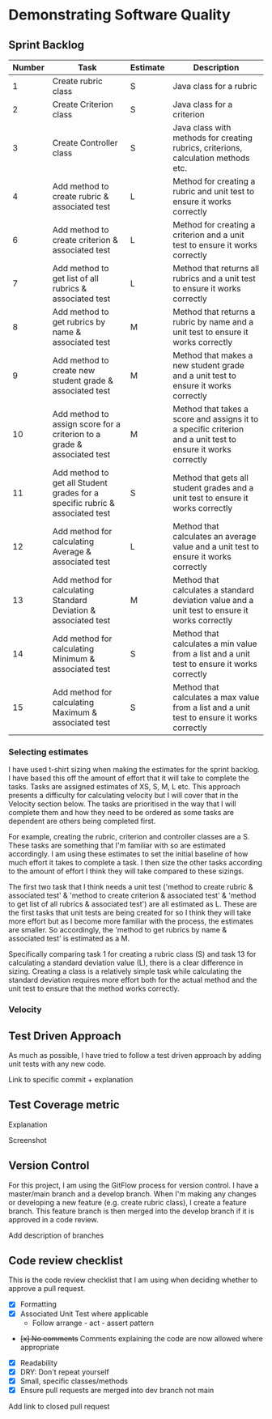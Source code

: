 # Demonstrating Software Quality
## Sprint Backlog
Number | Task | Estimate | Description
------------- | ------------- | ------------- | -------------
1 |Create rubric class | S | Java class for a rubric
2 |Create Criterion class | S | Java class for a criterion
3 |Create Controller class | S | Java class with methods for creating rubrics, criterions, calculation methods etc.
4 |Add method to create rubric & associated test | L | Method for creating a rubric and unit test to ensure it works correctly
6 |Add method to create criterion & associated test | L | Method for creating a criterion and a unit test to ensure it works correctly
7 |Add method to get list of all rubrics & associated test | L | Method that returns all rubrics and a unit test to ensure it works correctly
8 |Add method to get rubrics by name & associated test | M | Method that returns a rubric by name and a unit test to ensure it works correctly
9 |Add method to create new student grade & associated test | M | Method that makes a new student grade and a unit test to ensure it works correctly
10 |Add method to assign score for a criterion to a grade & associated test | M | Method that takes a score and assigns it to a specific criterion and a unit test to ensure it works correctly
11 |Add method to get all Student grades for a specific rubric & associated test | S | Method that gets all student grades and a unit test to ensure it works correctly
12 |Add method for calculating Average & associated test | L | Method that calculates an average value and a unit test to ensure it works correctly
13 |Add method for calculating Standard Deviation & associated test | M | Method that calculates a standard deviation value and a unit test to ensure it works correctly
14 |Add method for calculating Minimum & associated test | S | Method that calculates a min value from a list and a unit test to ensure it works correctly
15 |Add method for calculating Maximum & associated test | S | Method that calculates a max value from a list and a unit test to ensure it works correctly

### Selecting estimates
I have used t-shirt sizing when making the estimates for the sprint backlog. I have based this off the amount of effort that it will take to complete the tasks. Tasks are assigned estimates of XS, S, M, L etc. This approach presents a difficulty for calculating velocity but I will cover that in the Velocity section below. The tasks are prioritised in the way that I will complete them and how they need to be ordered as some tasks are dependent are others being completed first.

For example, creating the rubric, criterion and controller classes are a S. These tasks are something that I'm familiar with so are estimated accordingly. I am using these estimates to set the initial baseline of how much effort it takes to complete a task. I then size the other tasks according to the amount of effort I think they will take compared to these sizings.

The first two task that I think needs a unit test ('method to create rubric & associated test' & 'method to create criterion & associated test' &  'method to get list of all rubrics & associated test') are all estimated as L. These are the first tasks that unit tests are being created for so I think they will take more effort but as I become more familiar with the process, the estimates are smaller. So accordingly, the 'method to get rubrics by name & associated test' is estimated as a M. 

Specifically comparing task 1 for creating a rubric class (S) and task 13 for calculating a standard deviation value (L), there is a clear difference in sizing. Creating a class is a relatively simple task while calculating the standard deviation requires more effort both for the actual method and the unit test to ensure that the method works correctly.

### Velocity

## Test Driven Approach
As much as possible, I have tried to follow a test driven approach by adding unit tests with any new code. 

Link to specific commit + explanation

## Test Coverage metric
Explanation

Screenshot

## Version Control
For this project, I am using the GitFlow process for version control. I have a master/main branch and a develop branch. When I'm making any changes or developing a new feature (e.g. create rubric class), I create a feature branch. This feature branch is then merged into the develop branch if it is approved in a code review.

Add description of branches

## Code review checklist
This is the code review checklist that I am using when deciding whether to approve a pull request.
- [x] Formatting
- [x] Associated Unit Test where applicable 
    - Follow arrange - act - assert pattern
- ~~[x] No comments~~ Comments explaining the code are now allowed where appropriate
- [x] Readability
- [x] DRY: Don't repeat yourself
- [x] Small, specific classes/methods
- [x] Ensure pull requests are merged into dev branch not main

Add link to closed pull request
